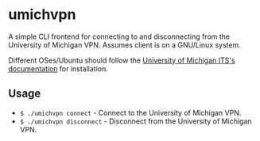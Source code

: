 # umichvpn

A simple CLI frontend for connecting to and disconnecting from the University of Michigan VPN.
Assumes client is on a GNU/Linux system.

Different OSes/Ubuntu should follow the [University of Michigan ITS's documentation](https://its.umich.edu/enterprise/wifi-networks/vpn/getting-started) for installation.

## Usage

- `$ ./umichvpn connect` - Connect to the University of Michigan VPN.
- `$ ./umichvpn disconnect` - Disconnect from the University of Michigan VPN.
